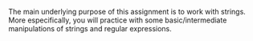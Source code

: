 The main underlying purpose of this assignment is to work with strings. More especifically, you will practice with some basic/intermediate manipulations of strings and regular expressions.
